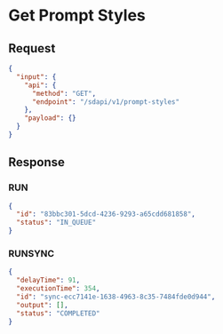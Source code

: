 # Get Prompt Styles

## Request

```json
{
  "input": {
    "api": {
      "method": "GET",
      "endpoint": "/sdapi/v1/prompt-styles"
    },
    "payload": {}
  }
}
```

## Response

### RUN

```json
{
  "id": "83bbc301-5dcd-4236-9293-a65cdd681858",
  "status": "IN_QUEUE"
}
```

### RUNSYNC

```json
{
  "delayTime": 91,
  "executionTime": 354,
  "id": "sync-ecc7141e-1638-4963-8c35-7484fde0d944",
  "output": [],
  "status": "COMPLETED"
}
```